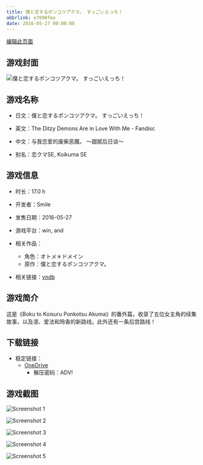 ```yaml
---
title: 僕と恋するポンコツアクマ。 すっごいえっち！
abbrlink: e7690fee
date: 2016-05-27 00:00:00
---
```

[编辑此页面](https://github.com/ACG-3/ADV3-source/blob/main/source/_posts/games/%E5%83%95%E3%81%A8%E6%81%8B%E3%81%99%E3%82%8B%E3%83%9D%E3%83%B3%E3%82%B3%E3%83%84%E3%82%A2%E3%82%AF%E3%83%9E%E3%80%82%20%E3%81%99%E3%81%A3%E3%81%94%E3%81%84%E3%81%88%E3%81%A3%E3%81%A1%EF%BC%81.md)

## 游戏封面

![僕と恋するポンコツアクマ。 すっごいえっち！](https://pan.timero.xyz/d/onedrive/img_lib_001/%E5%83%95%E3%81%A8%E6%81%8B%E3%81%99%E3%82%8B%E3%83%9D%E3%83%B3%E3%82%B3%E3%83%84%E3%82%A2%E3%82%AF%E3%83%9E%E3%80%82%20%E3%81%99%E3%81%A3%E3%81%94%E3%81%84%E3%81%88%E3%81%A3%E3%81%A1%EF%BC%81_cover.avif)


## 游戏名称

- 日文：僕と恋するポンコツアクマ。 すっごいえっち！
- 英文：The Ditzy Demons Are in Love With Me - Fandisc
- 中文：与我恋爱的废柴恶魔。 ～甜腻后日谈～

- 别名：恋クマSE, Koikuma SE


## 游戏信息

- 时长：17.0 h
- 开发者：Smile
- 发售日期：2016-05-27
- 游戏平台：win, and
- 相关作品：
   - 角色：オトメ＊ドメイン
   - 原作：僕と恋するポンコツアクマ。

- 相关链接：[vndb](https://vndb.org/v18791)


## 游戏简介

这是《Boku to Koisuru Ponkotsu Akuma》的番外篇，收录了五位女主角的续集故事，以及凛、爱法和玲香的新路线。此外还有一条后宫路线！




## 下载链接

- 稳定链接：
    - [OneDrive](https://pan.timero.xyz/onedrive/adv_lib_001/%E5%83%95%E3%81%A8%E6%81%8B%E3%81%99%E3%82%8B%E3%83%9D%E3%83%B3%E3%82%B3%E3%83%84%E3%82%A2%E3%82%AF%E3%83%9E%E3%80%82%20%E3%81%99%E3%81%A3%E3%81%94%E3%81%84%E3%81%88%E3%81%A3%E3%81%A1%EF%BC%81)
        - 解压密码：ADV!



## 游戏截图


![Screenshot 1](https://pan.timero.xyz/d/onedrive/img_lib_001/%E5%83%95%E3%81%A8%E6%81%8B%E3%81%99%E3%82%8B%E3%83%9D%E3%83%B3%E3%82%B3%E3%83%84%E3%82%A2%E3%82%AF%E3%83%9E%E3%80%82%20%E3%81%99%E3%81%A3%E3%81%94%E3%81%84%E3%81%88%E3%81%A3%E3%81%A1%EF%BC%81_Screenshot_1.avif)

![Screenshot 2](https://pan.timero.xyz/d/onedrive/img_lib_001/%E5%83%95%E3%81%A8%E6%81%8B%E3%81%99%E3%82%8B%E3%83%9D%E3%83%B3%E3%82%B3%E3%83%84%E3%82%A2%E3%82%AF%E3%83%9E%E3%80%82%20%E3%81%99%E3%81%A3%E3%81%94%E3%81%84%E3%81%88%E3%81%A3%E3%81%A1%EF%BC%81_Screenshot_2.avif)

![Screenshot 3](https://pan.timero.xyz/d/onedrive/img_lib_001/%E5%83%95%E3%81%A8%E6%81%8B%E3%81%99%E3%82%8B%E3%83%9D%E3%83%B3%E3%82%B3%E3%83%84%E3%82%A2%E3%82%AF%E3%83%9E%E3%80%82%20%E3%81%99%E3%81%A3%E3%81%94%E3%81%84%E3%81%88%E3%81%A3%E3%81%A1%EF%BC%81_Screenshot_3.avif)

![Screenshot 4](https://pan.timero.xyz/d/onedrive/img_lib_001/%E5%83%95%E3%81%A8%E6%81%8B%E3%81%99%E3%82%8B%E3%83%9D%E3%83%B3%E3%82%B3%E3%83%84%E3%82%A2%E3%82%AF%E3%83%9E%E3%80%82%20%E3%81%99%E3%81%A3%E3%81%94%E3%81%84%E3%81%88%E3%81%A3%E3%81%A1%EF%BC%81_Screenshot_4.avif)

![Screenshot 5](https://pan.timero.xyz/d/onedrive/img_lib_001/%E5%83%95%E3%81%A8%E6%81%8B%E3%81%99%E3%82%8B%E3%83%9D%E3%83%B3%E3%82%B3%E3%83%84%E3%82%A2%E3%82%AF%E3%83%9E%E3%80%82%20%E3%81%99%E3%81%A3%E3%81%94%E3%81%84%E3%81%88%E3%81%A3%E3%81%A1%EF%BC%81_Screenshot_5.avif)

